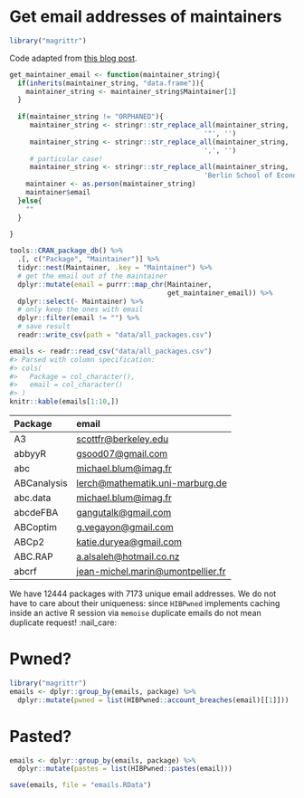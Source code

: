 
<!-- README.md is generated from README.Rmd. Please edit that file -->

# Get email addresses of maintainers

``` r
library("magrittr")
```

Code adapted from [this blog
post](http://blog.revolutionanalytics.com/2018/03/the-most-prolific-package-maintainers-on-cran.html).

``` r
get_maintainer_email <- function(maintainer_string){
  if(inherits(maintainer_string, "data.frame")){
    maintainer_string <- maintainer_string$Maintainer[1]
  }
  
  if(maintainer_string != "ORPHANED"){
     maintainer_string <- stringr::str_replace_all(maintainer_string,
                                                '"', '')
     maintainer_string <- stringr::str_replace_all(maintainer_string,
                                                ',', '')
     # particular case!
     maintainer_string <- stringr::str_replace_all(maintainer_string,
                                                'Berlin School of Economics and Law', '')
    maintainer <- as.person(maintainer_string)
    maintainer$email
  }else{
    ""
  }
  
}

tools::CRAN_package_db() %>%
  .[, c("Package", "Maintainer")] %>%
  tidyr::nest(Maintainer, .key = "Maintainer") %>%
  # get the email out of the maintainer
  dplyr::mutate(email = purrr::map_chr(Maintainer,
                                       get_maintainer_email)) %>%
  dplyr::select(- Maintainer) %>%
  # only keep the ones with email
  dplyr::filter(email != "") %>%
  # save result
  readr::write_csv(path = "data/all_packages.csv")
```

``` r
emails <- readr::read_csv("data/all_packages.csv")
#> Parsed with column specification:
#> cols(
#>   Package = col_character(),
#>   email = col_character()
#> )
knitr::kable(emails[1:10,])
```

| Package     | email                               |
| :---------- | :---------------------------------- |
| A3          | <scottfr@berkeley.edu>              |
| abbyyR      | <gsood07@gmail.com>                 |
| abc         | <michael.blum@imag.fr>              |
| ABCanalysis | <lerch@mathematik.uni-marburg.de>   |
| abc.data    | <michael.blum@imag.fr>              |
| abcdeFBA    | <gangutalk@gmail.com>               |
| ABCoptim    | <g.vegayon@gmail.com>               |
| ABCp2       | <katie.duryea@gmail.com>            |
| ABC.RAP     | <a.alsaleh@hotmail.co.nz>           |
| abcrf       | <jean-michel.marin@umontpellier.fr> |

We have 12444 packages with 7173 unique email addresses. We do not have
to care about their uniqueness: since `HIBPwned` implements caching
inside an active R session via `memoise` duplicate emails do not mean
duplicate request\! :nail\_care:

# Pwned?

``` r
library("magrittr")
emails <- dplyr::group_by(emails, package) %>%
  dplyr::mutate(pwned = list(HIBPwned::account_breaches(email)[[1]]))

```

# Pasted?

``` r
emails <- dplyr::group_by(emails, package) %>%
  dplyr::mutate(pastes = list(HIBPwned::pastes(email)))

save(emails, file = "emails.RData")
```
